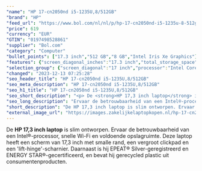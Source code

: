 ```yaml
---
"name": "HP 17-cn2050nd i5-1235U,8/512GB"
"brand": "HP"
"feed_url": "https://www.bol.com/nl/nl/p/hp-17-cn2050nd-i5-1235u-8-512gb/9300000156851049"
"price": 619
"currency": "EUR"
"GTIN": "0197498528861"
"supplier": "Bol.com"
"category": "Computer"
"bullet_points": ["17.3 inch","512 GB","8 GB","Intel Iris Xe Graphics"]
"features": {"screen_diagonal_inches":"17.3 inch","total_storage_space":"512 GB","memory_size":"8 GB","graphics_card":"Intel Iris Xe Graphics"}
"selection_group": {"screen_diagonal":"17 inch","processor":"Intel Core i5","changed_price_past_3_days":false,"product_family":"HP 17"}
"changed": "2023-12-13 07:25:28"
"seo_header_title": "HP 17-cn2050nd i5-1235U,8/512GB"
"seo_meta_description": "HP 17-cn2050nd i5-1235U,8/512GB"
"seo_h1_title": "HP 17-cn2050nd i5-1235U,8/512GB"
"seo_short_description": "<p> De <strong>HP 17,3 inch laptop</strong> is slim ontworpen."
"seo_long_description": "Ervaar de betrouwbaarheid van een Intel®-processor, snelle Wi-Fi en voldoende opslagruimte. Deze laptop heeft een scherm van 17,3 inch met smalle rand, een vergroot clickpad en een 'lift-hinge'-scharnier. Daarnaast is hij EPEAT® Silver-geregistreerd en ENERGY STAR®-gecertificeerd, en bevat hij gerecycled plastic uit consumentenproducten. </p>"
"short_description": "De HP 17,3 inch laptop is slim ontworpen. Ervaar de betrouwbaarheid van een Intel®-processor, snelle Wi-Fi en voldoende opslagruimte. Deze laptop heeft een scherm van 17,3 inch met smalle rand, een vergroot clickpad en een 'lift-hinge'-scharnier. Daarnaast is hij EPEAT® Silver-geregistreerd en ENERGY STAR®-gecertificeerd, en bevat hij gerecycled plastic uit consumentenproducten."
"external_image_url": "https://images.zakelijkelaptopkopen.nl/hp-17-cn2050nd-i5-1235u-8-512gb.webp"
---
```


<p> De <strong>HP 17,3 inch laptop</strong> is slim ontworpen. Ervaar de betrouwbaarheid van een Intel®-processor, snelle Wi-Fi en voldoende opslagruimte. Deze laptop heeft een scherm van 17,3 inch met smalle rand, een vergroot clickpad en een 'lift-hinge'-scharnier. Daarnaast is hij EPEAT® Silver-geregistreerd en ENERGY STAR®-gecertificeerd, en bevat hij gerecycled plastic uit consumentenproducten. </p>